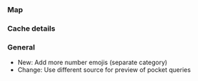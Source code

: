 ### Map

### Cache details

### General
- New: Add more number emojis (separate category)
- Change: Use different source for preview of pocket queries

